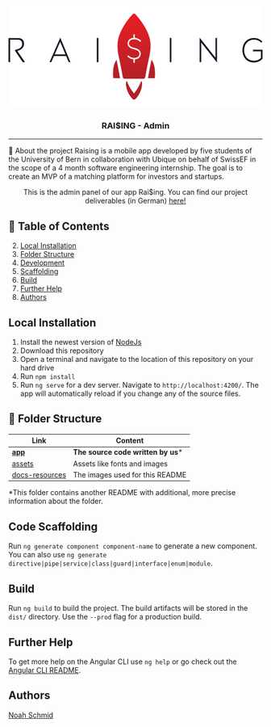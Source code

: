 <p align="center">
  <a href="" rel="noopener">
 <img width=550px height=200px src="docs-resources/raising_schrift.PNG" alt="Project logo"></a>
</p>

<h3 align="center">RAI$ING - Admin</h3>

---

🏁 About the project
Raising is a mobile app developed by five students of the University of Bern in collaboration with Ubique on behalf of SwissEF in the scope of a 4 month software engineering internship. The goal is to create an MVP of a matching platform for investors and startups.

<p align="center"> This is the admin panel of our app Rai$ing. You can find our project deliverables (in German) <a href="https://github.com/olistaehli/raising-deliverables">here!</a>
    <br> 
</p>

## 📝 Table of Contents
2. [Local Installation](#local)
3. [Folder Structure](#folderstructure)
3. [Development](#development)
4. [Scaffolding](#scaffolding)
5. [Build](#build)
6. [Further Help](#help)
7. [Authors](#authors)

## Local Installation <a name="local"/>

1. Install the newest version of [NodeJs](https://nodejs.org/en/download/)
2. Download this repository
3. Open a terminal and navigate to the location of this repository on your hard drive
4. Run `npm install`
5. Run `ng serve` for a dev server. Navigate to `http://localhost:4200/`. The app will automatically reload if you change any of the source files.

## 📁 Folder Structure <a name = "folderstructure"></a>

| Link | Content |
|---|---|
**<a href="/src/app">app</a>** | **The source code written by us***
<a href="/src/assets">assets</a> | Assets like fonts and images
<a href="/docs-resources">docs-resources</a> | The images used for this README

\*This folder contains another README with additional, more precise information about the folder.

## Code Scaffolding <a name="scaffolding"/>

Run `ng generate component component-name` to generate a new component. You can also use `ng generate directive|pipe|service|class|guard|interface|enum|module`.

## Build <a name="build"/>

Run `ng build` to build the project. The build artifacts will be stored in the `dist/` directory. Use the `--prod` flag for a production build.

## Further Help <a name="help"/>

To get more help on the Angular CLI use `ng help` or go check out the [Angular CLI README](https://github.com/angular/angular-cli/blob/master/README.md).

## Authors <a name="authors"/>

[Noah Schmid](https://github.com/noahschmid) 
